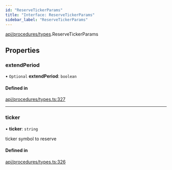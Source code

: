 ```yaml
---
id: "ReserveTickerParams"
title: "Interface: ReserveTickerParams"
sidebar_label: "ReserveTickerParams"
---
```


[api/procedures/types](../../../../../modules/API/Procedures/Types/Types.md).ReserveTickerParams

## Properties

### extendPeriod

• `Optional` **extendPeriod**: `boolean`

#### Defined in

[api/procedures/types.ts:327](https://github.com/PolymeshAssociation/polymesh-sdk/blob/95f248df/src/api/procedures/types.ts#L327)

___

### ticker

• **ticker**: `string`

ticker symbol to reserve

#### Defined in

[api/procedures/types.ts:326](https://github.com/PolymeshAssociation/polymesh-sdk/blob/95f248df/src/api/procedures/types.ts#L326)

